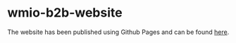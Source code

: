 # wmio-b2b-website
The website has been published using Github Pages and can be found [here](https://nawajish.github.io/wmio-b2b-website/).
